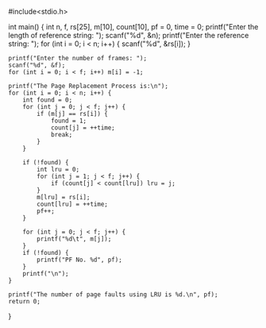 #include<stdio.h>

int main() {
    int n, f, rs[25], m[10], count[10], pf = 0, time = 0;
    printf("Enter the length of reference string: ");
    scanf("%d", &n);
    printf("Enter the reference string: ");
    for (int i = 0; i < n; i++) {
        scanf("%d", &rs[i]);
    }

    printf("Enter the number of frames: ");
    scanf("%d", &f);
    for (int i = 0; i < f; i++) m[i] = -1;

    printf("The Page Replacement Process is:\n");
    for (int i = 0; i < n; i++) {
        int found = 0;
        for (int j = 0; j < f; j++) {
            if (m[j] == rs[i]) {
                found = 1;
                count[j] = ++time;
                break;
            }
        }

        if (!found) {
            int lru = 0;
            for (int j = 1; j < f; j++) {
                if (count[j] < count[lru]) lru = j;
            }
            m[lru] = rs[i];
            count[lru] = ++time;
            pf++;
        }

        for (int j = 0; j < f; j++) {
            printf("%d\t", m[j]);
        }
        if (!found) {
            printf("PF No. %d", pf);
        }
        printf("\n");
    }

    printf("The number of page faults using LRU is %d.\n", pf);
    return 0;
}

